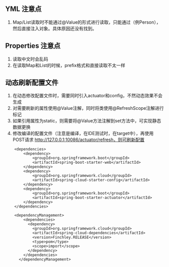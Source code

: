 ## YML  注意点

1. Map/List读取时不能通过@Value的形式进行读取，只能通过（例Person），然后直接注入对象。具体原因还没有找到。

## Properties 注意点
1. 读取中文时会乱码  
2. 在读取Map和List的时候，prefix格式和直接读取不太一样

## 动态刷新配置文件
1. 在动态修改配置文件时，需要同时引入actuator和config，不然动态效果不会生成
2. 对需要刷新的属性使用@Value注解，同时将类使用@RefreshScope注解进行标记
3. 如果引用属性为static，则需要将@Value方法注解到set方法中，可实现静态数据更换
4. 修改编译的配置文件（注意是编译，在IDE测试时，在target中），再使用POST请求 http://127.0.0.1:10086/actuator/refresh，则可刷新配置

```
    <dependencies>  
        <dependency>  
            <groupId>org.springframework.boot</groupId>  
            <artifactId>spring-boot-starter-web</artifactId>  
        </dependency>  
        <dependency>  
            <groupId>org.springframework.cloud</groupId>  
            <artifactId>spring-cloud-starter-config</artifactId>  
        </dependency>   
        <dependency>  
            <groupId>org.springframework.boot</groupId>  
            <artifactId>spring-boot-starter-actuator</artifactId>  
        </dependency>  
    </dependencies>  
    
    <dependencyManagement>
        <dependencies>
          <dependency>
            <groupId>org.springframework.cloud</groupId>
            <artifactId>spring-cloud-dependencies</artifactId>
            <version>Finchley.RELEASE</version>
            <type>pom</type>
            <scope>import</scope>
          </dependency>
        </dependencies>
      </dependencyManagement>
```